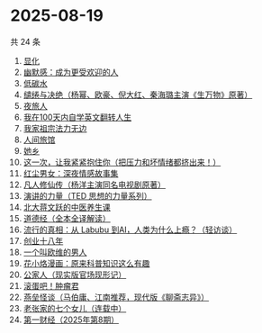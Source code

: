 # 2025-08-19

共 24 条

<!-- BEGIN WEREAD -->
<!-- 最后更新时间 2025-08-19 10:25:45 +0800 -->
1. [显化](https://weread.qq.com/web/bookDetail/1d932210813aba461g015994)
1. [幽默感：成为更受欢迎的人](https://weread.qq.com/web/bookDetail/906326a071d4e8e1906ca25)
1. [低碳水](https://weread.qq.com/web/bookDetail/16e32c50813aba461g018746)
1. [缱绻与决绝（杨幂、欧豪、倪大红、秦海璐主演《生万物》原著）](https://weread.qq.com/web/bookDetail/d6f320605bf576d6f394eec)
1. [夜旅人](https://weread.qq.com/web/bookDetail/0f5325d0727079db0f587e7)
1. [我在100天内自学英文翻转人生](https://weread.qq.com/web/bookDetail/c4132f0071ed8d4cc418130)
1. [我家祖宗法力无边](https://weread.qq.com/web/bookDetail/48332f40813aba3f3g011ddc)
1. [人间旅馆](https://weread.qq.com/web/bookDetail/f9b322c0813aba1deg0130cf)
1. [她乡](https://weread.qq.com/web/bookDetail/a8132880813aba292g014556)
1. [这一次，让我紧紧抱住你（把压力和坏情绪都挤出来！）](https://weread.qq.com/web/bookDetail/16832290813ab99deg011963)
1. [红尘男女：深夜情感故事集](https://weread.qq.com/web/bookDetail/a01323c0813aba38eg0189c1)
1. [凡人修仙传（杨洋主演同名电视剧原著）](https://weread.qq.com/web/bookDetail/f8932040571886f89dbe6b5)
1. [演讲的力量（TED 思想的力量系列）](https://weread.qq.com/web/bookDetail/1b5329305cc7881b5f2da82)
1. [北大蒋文跃的中医养生课](https://weread.qq.com/web/bookDetail/cc532030726338c1cc50e8e)
1. [道德经（全本全译解读）](https://weread.qq.com/web/bookDetail/5b332cf0813aba21bg0105f0)
1. [流行的真相：从 Labubu 到AI，人类为什么上瘾？（轻访谈）](https://weread.qq.com/web/bookDetail/01d32920813aba39eg0160d0)
1. [创业十八年](https://weread.qq.com/web/bookDetail/e3f32b80813aba3c7g0167aa)
1. [一个叫欧维的男人](https://weread.qq.com/web/bookDetail/0c0323e071984b8f0c0a56c)
1. [花小烙漫画：原来科普知识这么有趣](https://weread.qq.com/web/bookDetail/1b732df0724b1e7b1b7e1d3)
1. [公家人（现实版官场现形记）](https://weread.qq.com/web/bookDetail/31832440813aba370g019ae5)
1. [滚蛋吧！肿瘤君](https://weread.qq.com/web/bookDetail/e8632b40813ab74cfg01555b)
1. [燕垒怪谈（马伯庸、江南推荐，现代版《聊斋志异》）](https://weread.qq.com/web/bookDetail/29a320e0813aba32fg016fb3)
1. [老张家的七个女儿（连载中）](https://weread.qq.com/web/bookDetail/12332100813ab8b6cg0155cf)
1. [第一财经（2025年第8期）](https://weread.qq.com/web/bookDetail/0fd32040813aba44eg013b6b)
<!-- END WEREAD -->